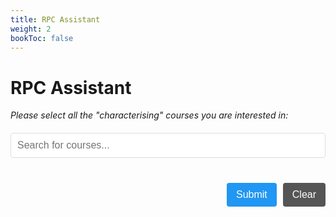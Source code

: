 ```yaml
---
title: RPC Assistant
weight: 2
bookToc: false
---
```


# RPC Assistant

<style>
    #courseSelection {
      max-width: 1000px;
    }
    #description {
        margin-bottom: 20px;
        font-style: italic;
    }
    #courseList {
        list-style-type: none;
        padding: 0;
        display: grid;
        grid-template-columns: repeat(auto-fill, minmax(200px, 1fr));
        gap: 10px;
        margin-bottom: 20px;
    }
    #courseList li {
        background-color: #f0f0f0;
        border-radius: 4px;
        padding: 10px;
        height: auto;
        display: flex;
        align-items: center;
    }
    #courseList li label {
        display: flex;
        align-items: center;
        cursor: pointer;
        height: 100%;
        width: 100%;
        white-space: nowrap;
        overflow: hidden;
        text-overflow: ellipsis;
    }
    #courseList li input[type="checkbox"] {
        margin-right: 10px;
        flex-shrink: 0;
    }
    .button-container {
        display: flex;
        justify-content: flex-end;
        gap: 10px;
        margin-top: 20px;
        max-width: 1000px;
    }
    button {
        padding: 10px 15px;
        border: none;
        border-radius: 4px;j
        cursor: pointer;
        font-size: 16px;
    }
    .primary-button {
        background-color: #2196f3;
        color: white;
    }
    .primary-button:hover {
        background-color: #1e88e5;
    }
    .secondary-button {
        background-color: #555555;
        color: white;
    }
    .secondary-button:hover {
        background-color: #444444;
    }
    .tertiary-button {
        background-color: #ff9800;
        color: white;
        padding: 8px 12px;
        border: none;
        border-radius: 4px;
        cursor: pointer;
    }
    .tertiary-button:hover {
        background-color: #fb8c00;
    }
    #results {
        margin-top: 20px;
    }
    .result-item {
        background-color: #f9f9f9;
        border: 1px solid #e0e0e0;
        box-shadow: 0 2px 4px rgba(0, 0, 0, 0.1);
        padding: 20px;
        margin-bottom: 20px;
        border-radius: 8px;
    }
    .result-title {
        font-size: 20px;
        font-weight: bold;
        color: #2196f3;
        margin-bottom: 10px;
    }
    .coverage-info {
        font-size: 16px;
        color: #555555;
        background-color: #ddeffe;
        padding: 5px 10px;
        border-radius: 4px;
        margin-bottom: 10px;
    }
    .covered-courses {
        font-style: italic;
        color: #333333;
        margin-top: 10px;
        padding: 5px 0;
    }
    .exam-list {
        display: none;
        margin-top: 10px;
        padding-left: 20px;
    }
    .exam-list li {
        margin-bottom: 5px;
        word-wrap: break-word;
        overflow-wrap: anywhere;
    }
    .exam-list li.covered {
        font-weight: bold;
        color: #388e3c;
    }
    #searchContainer {
        margin-bottom: 20px;
    }
    #searchInput {
        width: 100%;
        max-width: 1000px;
        padding: 10px;
        font-size: 16px;
        border: 1px solid #ddd;
        border-radius: 4px;
        box-sizing: border-box;
    }
    @media (max-width: 600px) {
        .body {
            padding: 5px;
        }
        #courseList {
            grid-template-columns: 1fr;
            justify-items: center;
            padding: 0 10px;
        }
        #courseList li {
            font-size: 16px;
            padding: 10px;
            height: auto;
            min-height: 60px;
            width: calc(100% - 20px);
            max-width: 300px;
        }
        #courseList li label {
            display: flex;
            flex-wrap: nowrap;
            align-items: center;
            white-space: normal;
            overflow: visible;
            text-overflow: clip;
        }
        #courseList li input[type="checkbox"] {
            margin-right: 10px;
            flex-shrink: 0;
        }
        .button-container {
            flex-direction: column;
        }
        .button-container button {
            margin-bottom: 10px;
        }
    }
</style>
</head>
<body>
<p id="description">
    Please select all the "characterising" courses you are interested
    in:
</p>
<div id="searchContainer">
    <input
        type="text"
        id="searchInput"
        placeholder="Search for courses..."
    />
</div>
<div id="courseSelection">
    <ul id="courseList"></ul>
</div>
<div id="results" style="display: none">
    <h2>Top 5 Recommended Combinations:</h2>
    <div id="resultsList"></div>
</div>
<div class="button-container">
    <button
        onclick="calculateResults()"
        class="primary-button"
        id="calculateButton"
    >
        Submit
    </button>
    <button
        onclick="resetSelection()"
        class="secondary-button"
        id="resetButton"
    >
        Clear
    </button>
    <button
        onclick="editSelection()"
        class="primary-button"
        id="editButton"
        style="display: none"
    >
        Edit Selection
    </button>
</div>

<script>
    const data = [
        [
            "RPC in Algorithms",
            [
                "Advanced Algorithms",
                "Computational Complexity",
                "Cryptography",
                "Graph Theory",
                "Network Algorithms",
            ],
        ],
        [
            "RPC in Artificial Intelligence",
            [
                "Advanced Machine Learning",
                "Big Data Computing",
                "Computer Vision",
                "Deep Learning and Applied Artificial Intelligence",
                "Formal Methods for AI-Based Systems Engineering",
                "Natural Language Processing",
            ],
        ],
        [
            "RPC in Computational Models for Systems Design",
            [
                "Automatic Verification of Intelligent Systems",
                "Concurrent Systems",
                "Formal Methods for AI-Based Systems Engineering",
                "Mathematical Logic for Computer Science",
                "Models of Computation",
            ],
        ],
        [
            "RPC in Data Science",
            [
                "Advanced Machine Learning",
                "Big Data Computing",
                "Cloud Computing",
                "Data and Network Security",
                "Foundations of Data Science",
            ],
        ],
        [
            "RPC in Multimedia Computing and Interaction",
            [
                "Advanced Machine Learning",
                "Advanced Software Engineering",
                "Biometric Systems",
                "Computer Vision",
                "Deep Learning and Applied Artificial Intelligence",
                "Human-Computer Interaction on The Web",
                "Multimodal Interaction",
                "Natural Language Processing",
            ],
        ],
        [
            "RPC in Networks",
            [
                "Autonomous Networking",
                "Computer Network Performance",
                "Internet of Things",
                "Network Algorithms",
            ],
        ],
        [
            "RPC in Security",
            [
                "Biometric Systems",
                "Blockchain and Distributed Ledger Technologies",
                "Cryptography",
                "Data and Network Security",
                "Practical Network Defense",
                "Security in Software Applications",
            ],
        ],
        [
            "RPC in Software Engineering",
            [
                "Advanced Algorithms",
                "Advanced Software Engineering",
                "Automatic Verification of Intelligent Systems",
                "Blockchain and Distributed Ledger Technologies",
                "Concurrent Systems",
                "Distributed Systems",
                "Formal Methods for AI-Based Systems Engineering",
                "Security in Software Applications",
            ],
        ],
        [
            "RPC in Systems",
            [
                "Advanced Architectures",
                "Cloud Computing",
                "Concurrent Systems",
                "Distributed Systems",
            ],
        ],
    ];

    const allCourses = [
        ...new Set(data.flatMap(([, courses]) => courses)),
    ].sort();

    let results = [];

    function populateCourseList() {
        const courseList = document.getElementById("courseList");
        allCourses.forEach((course) => {
            const li = document.createElement("li");
            const checkbox = document.createElement("input");
            checkbox.type = "checkbox";
            checkbox.id = course;
            checkbox.name = course;
            checkbox.value = course;

            const label = document.createElement("label");
            label.htmlFor = course;
            label.appendChild(checkbox);
            label.appendChild(document.createTextNode(course));

            li.appendChild(label);
            courseList.appendChild(li);
        });
    }

    function getSelectedCourses() {
        return Array.from(
            document.querySelectorAll(
                '#courseList input[type="checkbox"]:checked',
            ),
        ).map((cb) => cb.value);
    }

    function combinations(arr, r) {
        if (r === 1) return arr.map((el) => [el]);
        return arr.flatMap((el, i) =>
            combinations(arr.slice(i + 1), r - 1).map((combo) => [
                el,
                ...combo,
            ]),
        );
    }

    function calculateResults() {
        const selectedCourses = getSelectedCourses();
        const groupCombinations = combinations(data, 2);

        results = groupCombinations.map(([group1, group2]) => {
            const set1 = new Set(group1[1]);
            const set2 = new Set(group2[1]);
            const unionSet = new Set([...set1, ...set2]);
            const coveredCourses = selectedCourses.filter((course) =>
                unionSet.has(course),
            );
            return {
                groups: [group1, group2],
                coverage: coveredCourses.length,
                coveredCourses: coveredCourses,
                allCourses: [...unionSet],
            };
        });

        results.sort((a, b) => b.coverage - a.coverage);

        displayResults(results.slice(0, 5), selectedCourses.length);
        document.getElementById("description").style.display = "none";
        document.getElementById("searchContainer").style.display =
            "none";

        window.scrollTo(0, 0);
    }

    function displayResults(results, totalSelected) {
        const resultsDiv = document.getElementById("results");
        const resultsList = document.getElementById("resultsList");
        resultsList.innerHTML = "";

        results.forEach((result, index) => {
            const resultItem = document.createElement("div");
            resultItem.className = "result-item";
            resultItem.innerHTML = `
            <div class="result-title">${result.groups[0][0]} + ${result.groups[1][0]}</div>
            <div class="coverage-info">Selected courses covered: ${result.coverage}/${totalSelected}</div>
            <p class="covered-courses">Covered courses: ${result.coveredCourses.join(", ")}</p>
            <button class="tertiary-button" onclick="toggleExamList(${index})">Show All Courses</button>
            <ul class="exam-list" id="examList${index}">
                ${result.allCourses
                    .map(
                        (course) => `
                    <li class="${result.coveredCourses.includes(course) ? "covered" : ""}">${course}</li>
                `,
                    )
                    .join("")}
            </ul>
        `;
            resultsList.appendChild(resultItem);
        });

        document.getElementById("courseSelection").style.display =
            "none";
        resultsDiv.style.display = "block";
        document.getElementById("calculateButton").style.display =
            "none";
        document.getElementById("resetButton").style.display = "none";
        document.getElementById("editButton").style.display =
            "inline-block";
    }

    function toggleExamList(index) {
        const examList = document.getElementById(`examList${index}`);
        const button = examList.previousElementSibling;

        const result = results[index];
        const sortedCourses = result.allCourses.slice().sort();

        examList.innerHTML = sortedCourses
            .map(
                (course) => `
                        <li class="${result.coveredCourses.includes(course) ? "covered" : ""}">${course}</li>
                    `,
            )
            .join("");

        examList.style.display =
            examList.style.display === "none" ||
            examList.style.display === ""
                ? "block"
                : "none";
        button.textContent =
            examList.style.display === "block"
                ? "Hide All Courses"
                : "Show All Courses";
    }

    function resetSelection() {
        document
            .querySelectorAll('#courseList input[type="checkbox"]')
            .forEach((checkbox) => (checkbox.checked = false));

        const searchInput = document.getElementById("searchInput");
        searchInput.value = "";
        searchCourses();

        window.scrollTo(0, 0);
    }

    function editSelection() {
        document.getElementById("results").style.display = "none";
        document.getElementById("courseSelection").style.display =
            "block";
        document.getElementById("calculateButton").style.display =
            "inline-block";
        document.getElementById("resetButton").style.display =
            "inline-block";
        document.getElementById("editButton").style.display = "none";
        document.getElementById("description").style.display = "block";
        document.getElementById("searchContainer").style.display =
            "block";
    }

    function populateCourseList() {
        const courseList = document.getElementById("courseList");
        allCourses.forEach((course) => {
            const li = document.createElement("li");
            const checkbox = document.createElement("input");
            checkbox.type = "checkbox";
            checkbox.id = course;
            checkbox.name = course;
            checkbox.value = course;

            const label = document.createElement("label");
            label.htmlFor = course;
            label.appendChild(checkbox);
            label.appendChild(document.createTextNode(course));

            li.appendChild(label);
            courseList.appendChild(li);
        });
    }

    function searchCourses() {
        const searchInput = document.getElementById("searchInput");
        const filter = searchInput.value.toLowerCase();
        const courseItems = document.querySelectorAll("#courseList li");

        courseItems.forEach((item) => {
            const text = item.textContent || item.innerText;
            if (text.toLowerCase().indexOf(filter) > -1) {
                item.style.display = "";
            } else {
                item.style.display = "none";
            }
        });
    }

    window.onload = function () {
        populateCourseList();
        document
            .getElementById("searchInput")
            .addEventListener("keyup", searchCourses);
    };
</script>
